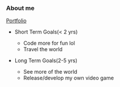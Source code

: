 ### About me

[Portfolio](www.melodyllinas.com)

- Short Term Goals(< 2 yrs)

  - Code more for fun lol
  - Travel the world

- Long Term Goals(2-5 yrs)

  - See more of the world
  - Release/develop my own video game
